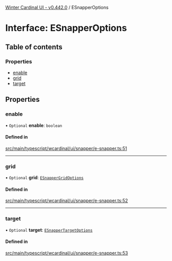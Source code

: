 [Winter Cardinal UI - v0.442.0](../index.md) / ESnapperOptions

# Interface: ESnapperOptions

## Table of contents

### Properties

- [enable](ESnapperOptions.md#enable)
- [grid](ESnapperOptions.md#grid)
- [target](ESnapperOptions.md#target)

## Properties

### enable

• `Optional` **enable**: `boolean`

#### Defined in

[src/main/typescript/wcardinal/ui/snapper/e-snapper.ts:51](https://github.com/winter-cardinal/winter-cardinal-ui/blob/v0.442.0/src/main/typescript/wcardinal/ui/snapper/e-snapper.ts#L51)

___

### grid

• `Optional` **grid**: [`ESnapperGridOptions`](ESnapperGridOptions.md)

#### Defined in

[src/main/typescript/wcardinal/ui/snapper/e-snapper.ts:52](https://github.com/winter-cardinal/winter-cardinal-ui/blob/v0.442.0/src/main/typescript/wcardinal/ui/snapper/e-snapper.ts#L52)

___

### target

• `Optional` **target**: [`ESnapperTargetOptions`](ESnapperTargetOptions.md)

#### Defined in

[src/main/typescript/wcardinal/ui/snapper/e-snapper.ts:53](https://github.com/winter-cardinal/winter-cardinal-ui/blob/v0.442.0/src/main/typescript/wcardinal/ui/snapper/e-snapper.ts#L53)
